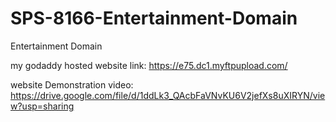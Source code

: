 # SPS-8166-Entertainment-Domain
Entertainment Domain


my godaddy hosted website link:
https://e75.dc1.myftpupload.com/


website Demonstration video:
https://drive.google.com/file/d/1ddLk3_QAcbFaVNvKU6V2jefXs8uXIRYN/view?usp=sharing
